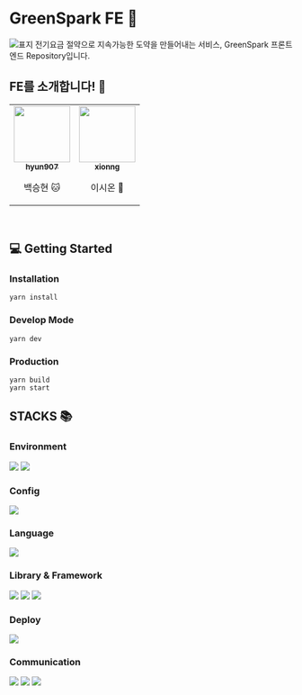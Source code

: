 # GreenSpark FE 🌱
![표지](https://github.com/user-attachments/assets/dcbe742f-1a4b-4f95-bc61-f6a4cc5ee51c)
전기요금 절약으로 지속가능한 도약을 만들어내는 서비스, GreenSpark 프론트엔드 Repository입니다.
<br>
## FE를 소개합니다! 🦁
<div align=center><table>
        <td align="center"><a href="https://github.com/hyun907"><img src="https://avatars.githubusercontent.com/u/159671505?v=4" width="100px;" alt=""/><br /><sub><b>hyun907</b></sub></a><p>백승현 🐱</p></td>
        <td align="center"><a href="https://github.com/xionng"><img src="https://avatars.githubusercontent.com/u/105385612?v=4" width="100px;" alt=""/><br /><sub><b>xionng</b></sub></a><p>이시온 🐰</p></td>
   </tr>
</table></div>
<br>

## 💻 Getting Started
### Installation
```
yarn install
```
### Develop Mode
```
yarn dev
```
### Production
```
yarn build
yarn start
```

## STACKS 📚

### Environment
<span>
<img src="https://img.shields.io/badge/github-181717?style=for-the-badge&logo=github&logoColor=white">
<img src="https://img.shields.io/badge/git-F05032?style=for-the-badge&logo=git&logoColor=white"></span>

### Config
<img src="https://img.shields.io/badge/yarn-2C8EBB?style=for-the-badge&logo=yarn&logoColor=white"> 

### Language
<img src="https://img.shields.io/badge/typescript-3178C6?style=for-the-badge&logo=typescript&logoColor=white"> 

### Library & Framework
<span><img src="https://img.shields.io/badge/react-2e2e2e?style=for-the-badge&logo=react&logoColor=61DAFB"> 
<img src="https://img.shields.io/badge/next.js-000000?style=for-the-badge&logo=next.js&logoColor=white"> 
<img src="https://img.shields.io/badge/axios-5A29E4?style=for-the-badge&logo=axios&logoColor=white"> 
</span>

### Deploy
<span><img src="https://img.shields.io/badge/vercel-000000?style=for-the-badge&logo=vercel&logoColor=white"></span>

### Communication
<span>
<img src="https://img.shields.io/badge/discord-5865F2?style=for-the-badge&logo=discord&logoColor=white">  
<img src="https://img.shields.io/badge/notion-000000?style=for-the-badge&logo=notion&logoColor=white">
<img src="https://img.shields.io/badge/figma-F24E1E?style=for-the-badge&logo=notion&logoColor=white"></span>


  
  
  
  <br>
  

 
